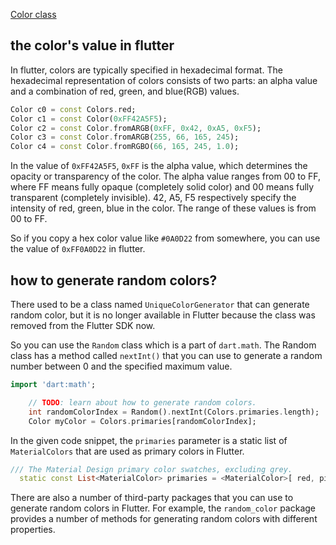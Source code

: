 [Color class](https://api.flutter.dev/flutter/dart-ui/Color-class.html)

## the color's value in flutter
In flutter, colors are typically specified in hexadecimal format. The hexadecimal representation of colors consists of two parts: an alpha value and a combination of red, green, and blue(RGB) values.

```Dart
Color c0 = const Colors.red;
Color c1 = const Color(0xFF42A5F5);
Color c2 = const Color.fromARGB(0xFF, 0x42, 0xA5, 0xF5);
Color c3 = const Color.fromARGB(255, 66, 165, 245);
Color c4 = const Color.fromRGBO(66, 165, 245, 1.0);
```

In the value of `0xFF42A5F5`, `0xFF` is the alpha value, which determines the opacity or transparency of the color. The alpha value ranges from 00 to FF, where FF means fully opaque (completely solid color) and 00 means fully transparent (completely invisible). 42, A5, F5 respectively specify the intensity of red, green, blue in the color. The range of these values is from 00 to FF.

So if you copy a hex color value like `#0A0D22`  from somewhere, you can use the value of `0xFF0A0D22` in flutter.

## how to generate random colors?
There used to be a class named `UniqueColorGenerator` that can generate random color, but it is no longer available in Flutter because the class was removed from the Flutter SDK now.

So you can use the `Random` class which is a part of `dart.math`. The Random class has a method called `nextInt()` that you can use to generate a random number between 0 and the specified maximum value.
```Dart
import 'dart:math';

    // TODO: learn about how to generate random colors.
    int randomColorIndex = Random().nextInt(Colors.primaries.length);
    Color myColor = Colors.primaries[randomColorIndex];
```

In the given code snippet, the `primaries` parameter is a static list of `MaterialColors` that are used as primary colors in Flutter. 
```Dart
/// The Material Design primary color swatches, excluding grey.
  static const List<MaterialColor> primaries = <MaterialColor>[ red, pink, purple, deepPurple, indigo, blue, lightBlue, cyan, teal, green, lightGreen, lime, yellow, amber, orange, deepOrange, brown];
```


There are also a number of third-party packages that you can use to generate random colors in Flutter. For example, the `random_color` package provides a number of methods for generating random colors with different properties.